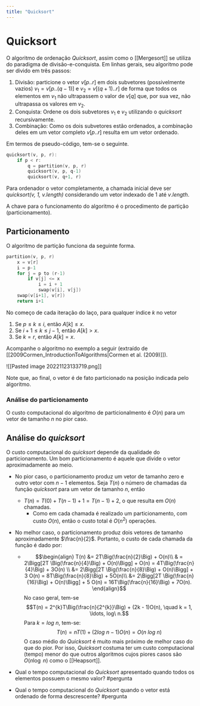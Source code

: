 ```yaml
---
title: "Quicksort"
---
```


# Quicksort

O algoritmo de ordenação *Quicksort*, assim como o [[Mergesort]] se utiliza do paradigma de divisão-e-conquista. Em linhas gerais, seu algoritmo pode ser divido em três passos:

1. Divisão: particione o vetor $v[p..r]$ em dois subvetores (possivelmente vazios) $v_1 = v[p..(q-1)]$ e $v_2 = v[(q+1).. r]$ de forma que todos os elementos em $v_1$ não ultrapassem o valor de $v[q]$ que, por sua vez, não ultrapassa os valores em $v_2$.
2. Conquista: Ordene os dois subvetores $v_1$ e $v_2$ utilizando o *quicksort* recursivamente.
3. Combinação: Como os dois subvetores estão ordenados, a combinação deles em um vetor completo $v[p..r]$ resulta em um vetor ordenado.

Em termos de pseudo-código, tem-se o seguinte.

```cpp
quicksort(v, p, r):
	if p < r:
		q = partition(v, p, r)
		quicksort(v, p, q-1)
		quicksort(v, q+1, r)
```

Para ordenador o vetor completamente, a chamada inicial deve ser *quicksort(v, 1, v.length)* considerando um vetor indexado de $1$ até $v.length$. 

A chave para o funcionamento do algoritmo é o procedimento de partição (particionamento).

## Particionamento

O algoritmo de partição funciona da seguinte forma.

```cpp
partition(v, p, r)
	x = v[r]
	i = p-1
	for j = p to (r-1)
		if v[j] <= x
			i = i + 1
			swap(v[i], v[j])
	swap(v[i+1], v[r])
	return i+1
```

No começo de cada iteração do laço, para qualquer índice $k$ no vetor
1. Se $p \leq k \leq i$, então $A[k] \leq x$.
2. Se $i+1 \leq k \leq j-1$, então $A[k] > x$.
3. Se $k = r$, então $A[k] = x$.

Acompanhe o algoritmo no exemplo a seguir (extraído de [[2009Cormen_IntroductionToAlgorithms|Cormen et al. (2009)]]).

![[Pasted image 20221123133719.png]]

Note que, ao final, o vetor é de fato particionado na posição indicada pelo algoritmo. 

### Análise do particionamento

O custo computacional do algoritmo de particionalmento é $O(n)$ para um vetor de tamanho $n$ no pior caso. 


## Análise do *quicksort*

O custo computacional do *quicksort* depende da qualidade do particionamento. Um bom particionamento é aquele que divide o vetor aproximadamente ao meio. 

- No pior caso, o particionamento produz um vetor de tamanho zero e outro vetor com $n-1$ elementos. Seja $T(n)$ o número de chamadas da função *quicksort* para um vetor de tamanho $n$, então
	- $T(n) = T(0) + T(n-1) + 1 = T(n-1) + 2$, o que resulta em $O(n)$ chamadas.
		- Como em cada chamada é realizado um particionamento, com custo $O(n)$, então o custo total é $O(n^2)$ operações.
- No melhor caso, o particionamento produz dois vetores de tamanho aproximadamente $\frac{n}{2}$. Portanto, o custo de cada chamada da função é dado por:
	- $$\begin{align} T(n) &=  2T\Big(\frac{n}{2}\Big) + O(n)\\ & = 2\Bigg[2T \Big(\frac{n}{4}\Big) + O(n)\Bigg] + O(n) = 4T\Big(\frac{n}{4}\Big) + 3O(n) \\ &= 2\Bigg[2T \Big(\frac{n}{8}\Big) + O(n)\Bigg] + 3 O(n) =  8T\Big(\frac{n}{8}\Big) + 5O(n)\\ &= 2\Bigg[2T \Big(\frac{n}{16}\Big) + O(n)\Bigg] + 5 O(n) = 16T\Big(\frac{n}{16}\Big) + 7O(n). \end{align}$$ No caso geral, tem-se $$T(n) = 2^{k}T\Big(\frac{n}{2^{k}}\Big) + (2k - 1)O(n), \quad k = 1, \ldots, log\ n.$$ Para $k = log\ n$, tem-se: $$T(n) = nT(1) + (2log\ n - 1)O(n) = O(n\ log\ n)$$ O caso médio do *Quicksort* é muito mais próximo de melhor caso do que do pior. Por isso, *Quicksort* costuma ter um custo computacional (tempo) menor do que outros algoritmos cujos piores casos são $O(n\log\ n)$ como o [[Heapsort]].

- Qual o tempo computacional do *Quicksort* apresentado quando todos os elementos possuem o mesmo valor? #pergunta 
- Qual o tempo computacional do *Quicksort* quando o vetor está ordenado de forma descrescente? #pergunta 